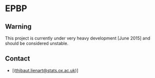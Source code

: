 # EPBP

## Warning

This project is currently under very heavy development [June 2015] and should be considered unstable.

## Contact

- [(thibaut.lienart@stats.ox.ac.uk)]
